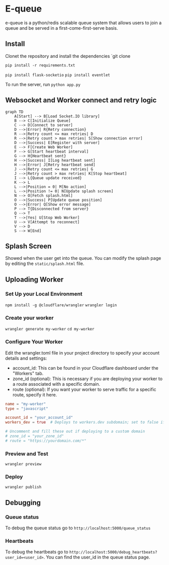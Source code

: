 # E-queue

e-queue is a python/redis scalable queue system that allows users to join a queue and be served in a
first-come-first-serve basis.

## Install
Clonet the repository and install the dependencies
`git clone 

`pip install -r requirements.txt`

`pip install flask-socketio`
`pip install eventlet`

To run the server, run
`python app.py`

## Websocket and Worker connect and retry logic
```mermaid
graph TD
    A[Start] --> B[Load Socket.IO library]
    B --> C[Initialize Queue]
    C --> D[Connect to server]
    D -->|Error| R{Retry connection}
    R -->|Retry count <= max retries| D
    R -->|Retry count > max retries| S[Show connection error]
    D -->|Success| E[Register with server]
    E --> F[Create Web Worker]
    F --> G[Start heartbeat interval]
    G --> H{Heartbeat sent}
    H -->|Success| I[Log heartbeat sent]
    H -->|Error| J[Retry heartbeat send]
    J -->|Retry count <= max retries| G
    J -->|Retry count > max retries| K[Stop heartbeat]
    I --> L{Queue update received}
    K --> L
    L -->|Position = 0| M[No action]
    L -->|Position != 0| N[Update splash screen]
    N --> O[Fetch splash.html]
    O -->|Success| P[Update queue position]
    O -->|Error| Q[Show error message]
    P --> T{Disconnected from server}
    Q --> T
    T -->|Yes| U[Stop Web Worker]
    U --> V[Attempt to reconnect]
    V --> D
    S --> W[End]
```
## Splash Screen

Showed when the user get into the queue. You can modify the splash page by editing the `static/splash.html` file.

## Uploading Worker

### Set Up your Local Environment

`npm install -g @cloudflare/wrangler`
`wrangler login`

### Create your worker

`wrangler generate my-worker`
`cd my-worker`

### Configure Your Worker

Edit the wrangler.toml file in your project directory to specify your account details and settings:

* account_id: This can be found in your Cloudflare dashboard under the "Workers" tab.
* zone_id (optional): This is necessary if you are deploying your worker to a route associated with a specific domain.
* route (optional): If you want your worker to serve traffic for a specific route, specify it here.

```toml
name = "my-worker"
type = "javascript"

account_id = "your_account_id"
workers_dev = true  # Deploys to workers.dev subdomain; set to false if deploying to a custom route

# Uncomment and fill these out if deploying to a custom domain
# zone_id = "your_zone_id"
# route = "https://yourdomain.com/*"
```

### Preview and Test

`wrangler preview`

### Deploy

`wrangler publish`

## Debugging

### Queue status

To debug the queue status go to `http://localhost:5000/queue_status`

### Heartbeats

To debug the heartbeats go to `http://localhost:5000/debug_heartbeats?user_id=<user_id>`. You can find
the user_id in the queue status page.

